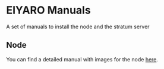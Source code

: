 # EIYARO Manuals
A set of manuals to install the node and the stratum server

## Node

You can find a detailed manual with images for the node [here](Node/Node_Install_Manual.md).